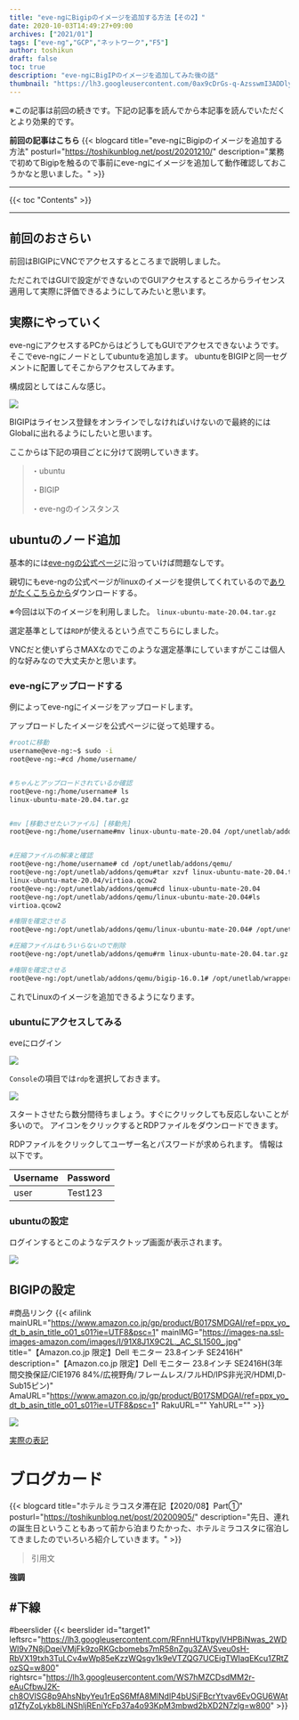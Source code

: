 ```yaml
---
title: "eve-ngにBigipのイメージを追加する方法【その2】"
date: 2020-10-03T14:49:27+09:00
archives: ["2021/01"]
tags: ["eve-ng","GCP","ネットワーク","F5"]
author: toshikun
draft: false     
toc: true
description: "eve-ngにBigIPのイメージを追加してみた後の話"
thumbnail: "https://lh3.googleusercontent.com/0ax9cDrGs-q-AzsswmI3ADDlyhy703kI9Rjf1vxmjb4a4vPsSWlfaqD2zN0HfYpjBGOTcAUgifFVahn8GZBxmK7XJqWtJlobEp4wPT5HEI7nlT8nTXw_1tqL1xbvp0ImJBw_HypaXg=w2400"
---
```


※この記事は前回の続きです。下記の記事を読んでから本記事を読んでいただくとより効果的です。

**前回の記事はこちら**
{{< blogcard title="eve-ngにBigipのイメージを追加する方法" posturl="https://toshikunblog.net/post/20201210/" description="業務で初めてBigipを触るので事前にeve-ngにイメージを追加して動作確認しておこうかなと思いました。" >}}


<hr>
{{< toc "Contents" >}}
<hr>

## 前回のおさらい

前回はBIGIPにVNCでアクセスするところまで説明しました。

ただこれではGUIで設定ができないのでGUIアクセスするところからライセンス適用して実際に評価できるようにしてみたいと思います。

## 実際にやっていく
eve-ngにアクセスするPCからはどうしてもGUIでアクセスできないようです。
そこでeve-ngにノードとしてubuntuを追加します。
ubuntuをBIGIPと同一セグメントに配置してそこからアクセスしてみます。

構成図としてはこんな感じ。

<img src="https://lh3.googleusercontent.com/5aTEuKEgR-dD7F0rgxUcXtRDQzgGsNHo64cJvEi6x5BF_7-Qlbcw_oClASjpeouOI5XvsfJmUiC06-oJcgMndZCLJEzQ-a7XIVKn97iPiNC39KW7FJcxou7pAwgncT4wadC7d7I60A=w1000" >

BIGIPはライセンス登録をオンラインでしなければいけないので最終的にはGlobalに出れるようにしたいと思います。

ここからは下記の項目ごとに分けて説明していきます。

>・ubuntu
>
>・BIGIP
>
>・eve-ngのインスタンス
>

## ubuntuのノード追加
基本的には[eve-ngの公式ページ](https://www.eve-ng.net/index.php/documentation/howtos/howto-create-own-linux-host-image/)に沿っていけば問題なしです。


親切にもeve-ngの公式ページがlinuxのイメージを提供してくれているので[ありがたくこちらから](https://mega.nz/#F!y5YCwZCA!42_S__9wwPVO0zHIfC4xow)ダウンロードする。


※今回は以下のイメージを利用しました。
`linux-ubuntu-mate-20.04.tar.gz`

選定基準としては`RDP`が使えるという点でこちらにしました。

VNCだと使いずらさMAXなのでこのような選定基準にしていますがここは個人的な好みなので大丈夫かと思います。

### eve-ngにアップロードする

例によってeve-ngにイメージをアップロードします。

アップロードしたイメージを公式ページに従って処理する。

```bash
#rootに移動
username@eve-ng:~$ sudo -i
root@eve-ng:~#cd /home/username/


#ちゃんとアップロードされているか確認
root@eve-ng:/home/username# ls
linux-ubuntu-mate-20.04.tar.gz


#mv [移動させたいファイル] [移動先] 
root@eve-ng:/home/username#mv linux-ubuntu-mate-20.04 /opt/unetlab/addons/qemu/


#圧縮ファイルの解凍と確認
root@eve-ng:/home/username# cd /opt/unetlab/addons/qemu/
root@eve-ng:/opt/unetlab/addons/qemu#tar xzvf linux-ubuntu-mate-20.04.tar.gz
linux-ubuntu-mate-20.04/virtioa.qcow2
root@eve-ng:/opt/unetlab/addons/qemu#cd linux-ubuntu-mate-20.04
root@eve-ng:/opt/unetlab/addons/qemu/linux-ubuntu-mate-20.04#ls
virtioa.qcow2

#権限を確定させる
root@eve-ng:/opt/unetlab/addons/qemu/linux-ubuntu-mate-20.04# /opt/unetlab/wrappers/unl_wrapper -a fixpermissions

#圧縮ファイルはもういらないので削除
root@eve-ng:/opt/unetlab/addons/qemu#rm linux-ubuntu-mate-20.04.tar.gz

#権限を確定させる
root@eve-ng:/opt/unetlab/addons/qemu/bigip-16.0.1# /opt/unetlab/wrappers/unl_wrapper -a fixpermissions
```

これでLinuxのイメージを追加できるようになります。

### ubuntuにアクセスしてみる

eveにログイン

<img src="https://lh3.googleusercontent.com/mnHpSd7dIxzGGapnsG43Gjz8q81OL031s_Y7IAkSZiuvBPxqhQfawFxN5_zJsQ6bGpWlkHYwwpUwiYs7HudX0WFAlrt_rNkhrv0dZbHftRYfiRs-2vbNojZYTM5UGynbE-ZoZABMpQ=w800" >

`Console`の項目では`rdp`を選択しておきます。

<img src="https://lh3.googleusercontent.com/Ziq_71Pgn5KbEKLMU2fc-E9U9WF3o7YETUx3kNSBtp3NvrBFuFldcprk4EPrKSHIVq85Z4OUbclt3X-oo-whKmRRs8kDzk9WtrDO2f5t5Z-mlSyKhg1WPynQdO-vu3rVGOeeoMLTGA=w800" >


スタートさせたら数分間待ちましょう。すぐにクリックしても反応しないことが多いので。
アイコンをクリックするとRDPファイルをダウンロードできます。

RDPファイルをクリックしてユーザー名とパスワードが求められます。
情報は以下です。

 Username | Password
----------|---------
  user    | Test123

### ubuntuの設定
ログインするとこのようなデスクトップ画面が表示されます。

<img src="https://lh3.googleusercontent.com/3xuGeSWaioKkQmRgITNYvc6ZZ25XlPAVnk7vfAwEygsFCLGIHSmSdBtVYFHf0pzb4v_exUwMBjvc4Kw4MNSMhznISeoxPbZAurHVsZy4tj1o4WLTOjwRB3kN9gzgKcclfggrKl1JiA" > 


## BIGIPの設定



#商品リンク
{{< afilink mainURL="https://www.amazon.co.jp/gp/product/B017SMDGAI/ref=ppx_yo_dt_b_asin_title_o01_s01?ie=UTF8&psc=1" mainIMG="https://images-na.ssl-images-amazon.com/images/I/91X8J1X9C2L._AC_SL1500_.jpg" title="【Amazon.co.jp 限定】Dell モニター 23.8インチ SE2416H" description="【Amazon.co.jp 限定】Dell モニター 23.8インチ SE2416H(3年間交換保証/CIE1976 84%/広視野角/フレームレス/フルHD/IPS非光沢/HDMI,D-Sub15ピン)" AmaURL="https://www.amazon.co.jp/gp/product/B017SMDGAI/ref=ppx_yo_dt_b_asin_title_o01_s01?ie=UTF8&psc=1" RakuURL="" YahURL="" >}}

<img src="https://lh3.googleusercontent.com/RFnnHUTkpylVHPBiNwas_2WDWl9v7N8jDqeiVMjFk9zoRKGcbomebs7mR58nZgu3ZAVSveu0sH-RbVX19txh3TuLCv4wWp85eKzzWQsgv1k9eVTZQG7UCEigTWIaqEKcu1ZRtZozSQ=w800" >

[実際の表記](リンク先)


# ブログカード
{{< blogcard title="ホテルミラコスタ滞在記【2020/08】Part①" posturl="https://toshikunblog.net/post/20200905/" description="先日、連れの誕生日ということもあって前から泊まりたかった、ホテルミラコスタに宿泊してきましたのでいろいろ紹介していきます。" >}}

>引用文

**強調**

#下線
---

#beerslider
{{< beerslider id="target1" leftsrc="https://lh3.googleusercontent.com/RFnnHUTkpylVHPBiNwas_2WDWl9v7N8jDqeiVMjFk9zoRKGcbomebs7mR58nZgu3ZAVSveu0sH-RbVX19txh3TuLCv4wWp85eKzzWQsgv1k9eVTZQG7UCEigTWIaqEKcu1ZRtZozSQ=w800" rightsrc="https://lh3.googleusercontent.com/WS7hMZCDsdMM2r-eAuCfbwJ2K-ch8OVISG8p9AhsNbyYeu1rEqS6MfA8MlNdIP4bUSjFBcrYtvav6EvOGU6WAtq1ZfyZoLykb8LiNShljREniYcFp37a4o93KpM3mbwd2bXD2N7zlg=w800" >}}

